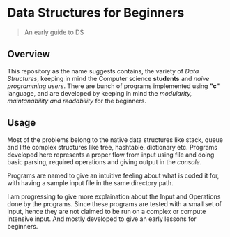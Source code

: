 # Data Structures for Beginners
> An early guide to DS     

## Overview

This repository as the name suggests contains, the variety of *Data Structures*, keeping in mind the Computer science **students** and  *naive programming users*. There are bunch of programs implemented using **"c"** language, and are developed by keeping in mind the  *modularity,  maintanability  and  readability*  for the beginners.

## Usage

Most of the problems belong to the native data structures like stack, queue and litte complex structures like tree, hashtable, dictionary etc. Programs developed here represents a proper flow from input using file and doing basic parsing, required operations and giving output in the *console*. 



Programs are named to give an intuitive feeling about what is coded it for, with having a sample input file in the same directory path.

I am progressing to give more explaination about the Input and Operations done by the programs. Since these programs are tested with a small set of input, hence they are not claimed to be run on a complex or compute intensive input. And mostly developed to give an early lessons for beginners.
